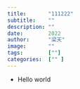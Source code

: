```yaml
---
title:       "111222"
subtitle:    ""
description: ""
date:        2022
author:      "梁天"
image:       ""
tags:        [""]
categories:  ["" ]
---
```


* Hello  world